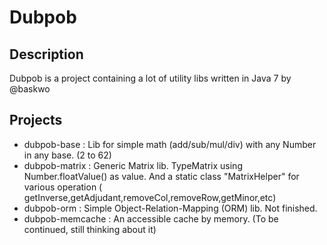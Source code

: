 Dubpob
===

## Description
Dubpob is a project containing a lot of utility libs written in Java 7 by @baskwo

## Projects
- dubpob-base : Lib for simple math (add/sub/mul/div) with any Number in any base. (2 to 62)
- dubpob-matrix : Generic Matrix lib. TypeMatrix<T extends Number> using Number.floatValue() as value. And a static class "MatrixHelper" for various operation ( getInverse,getAdjudant,removeCol,removeRow,getMinor,etc)
- dubpob-orm : Simple Object-Relation-Mapping (ORM) lib. Not finished.
- dubpob-memcache : An accessible cache by memory. (To be continued, still thinking about it)
